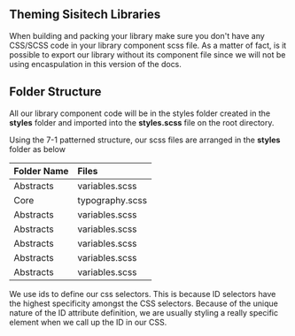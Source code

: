 ## Theming Sisitech Libraries

When building and packing your library make sure you don't have any CSS/SCSS code in your library component scss file. As a matter of fact, is it possible to export our library without its component file since we will not be using encaspulation in this version of the docs. 


## Folder Structure

All our library component code will be in the styles folder created in the **styles** folder and imported into the **styles.scss** file on the root directory.

Using the 7-1 patterned structure, our scss files are arranged in the **styles** folder as below

| Folder Name| Files |
|:------ |:------  |
| Abstracts| variables.scss |
| Core| typography.scss |
| Abstracts| variables.scss |
| Abstracts| variables.scss |
| Abstracts| variables.scss |
| Abstracts| variables.scss |
| Abstracts| variables.scss |

We use ids to define our css selectors. This is because ID selectors have the highest specificity amongst the CSS selectors. Because of the unique nature of the ID attribute definition, we are usually styling a really specific element when we call up the ID in our CSS. 

